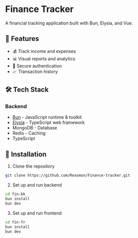 # Finance Tracker

A financial tracking application built with Bun, Elysia, and Vue.

## 🚀 Features

- 💰 Track income and expenses
- 📊 Visual reports and analytics
- 🔐 Secure authentication
- 📈 Transaction history

## 🛠️ Tech Stack

### Backend
- [Bun](https://bun.sh) - JavaScript runtime & toolkit
- [Elysia](https://elysiajs.com) - TypeScript web framework
- MongoDB - Database
- Redis - Caching
- TypeScript

## 🔧 Installation

1. Clone the repository
```bash
git clone https://github.com/Rexomon/Finance-tracker.git
```

2. Set up and run backend
```bash
cd fin-bk
bun install
bun dev
```

3. Set up and run frontend
```bash
cd fin-fr
bun install
bun dev
```
